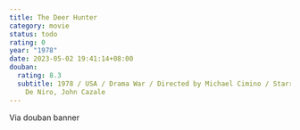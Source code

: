 ```yaml
---
title: The Deer Hunter
category: movie
status: todo
rating: 0
year: "1978"
date: 2023-05-02 19:41:14+08:00
douban:
  rating: 8.3
  subtitle: 1978 / USA / Drama War / Directed by Michael Cimino / Starring Robert
    De Niro, John Cazale
---
```


Via douban banner
